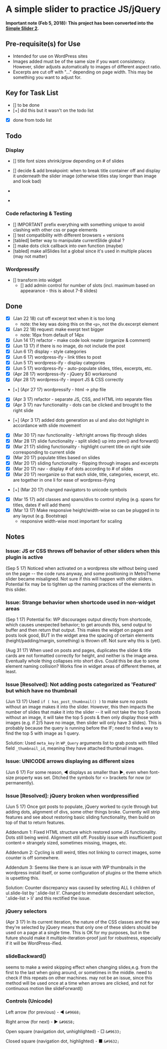 # A simple slider to practice JS/jQuery

__Important note (Feb 5, 2018): This project has been converted into the [Simple Slider 2](https://github.com/diliaur/simple-slider-2).__

## Pre-requisite(s) for Use 
- Intended for use on WordPress sites
- Images added must be of the same size if you want consistency. However, slider adjusts automatically to images of different aspect ratio.
- Excerpts are cut off with "..." depending on page width. This may be something you want to adjust for.


## Key for Task List
- [] to be done
- [+] did this but it wasn't on the todo list
- [x] done from todo list

## Todo

### Display
- [] title font sizes shrink/grow depending on # of slides
- [] decide & add breakpoint: when to break title container off and display it underneath the slider image (otherwise titles stay longer than image and look bad)

- ~~~[] calculate size of titles based on # of slides to make sure titles/dates won't be obscured; if the div becomes too small, then use this in the decision breakpoint~~~
- ~~~[] how to fail gracefully when no slides are available? -> default slide? etc.~~~ no longer necessary as wordpress won't serve a slide w/o an attached image

### Code refactoring & Testing
- [] IMPORTANT prefix everything with something unique to avoid clashing with other css or page elements
- [] test compatibility with different browsers + versions
- [tabled] better way to manipulate currentSlide global ?
- [] make dots click callback into own function (maybe)
- [tabled] make allSlides list a global since it's used in multiple places (may not matter)

### Wordpressify
- [] transform into widget
	- [] add admin control for number of slots (incl. maximum based on appearance - this is about 7-8 slides)

## Done
- [x] (Jan 22 18) cut off excerpt text when it is too long
	- note: the key was doing this on the ```<p>```, not the div.excerpt element
- [x] (Jan 22 18) request: make exerpt text bigger
	- note: 16px from default of 14px
- [x] (Jun 14 17) refactor - make code look neater (organize & comment)
- [x] (Jun 13 17) if there is no image, do not include the post
- [x] (Jun 6 17) display - style categories
- [x] (Jun 6 17) wordpress-ify - link titles to post
- [x] (Jun 5 17) wordpress-ify - display categories
- [x] (Jun 5 17) wordpress-ify - auto-populate slides, titles, excerpts, etc.
- [x] (Apr 28 17) wordpress-ify - jQuery $() workaround
- [x] (Apr 28 17) wordpress-ify - import JS & CSS correctly
- [+] (Apr 27 17) wordpressify - html -> php file
- [x] (Apr 3 17) refactor - separate JS, CSS, and HTML into separate files
- [x] (Apr 3 17) nav functionality - dots can be clicked and brought to the right slide
- [+] (Apr 3 17) added dots generation as ul and also dot highlight in accordance with slide movement
- [x] (Mar 30 17) nav functionality - left/right arrows flip through slides
- [x] (Mar 28 17) slide functionality - split slide() up into prev() and forward()
- [x] (Mar 21 17) sliding functionality - highlight current title on right side corresponding to current slide
- [x] (Mar 20 17) populate titles based on slides
- [x] (Mar 20 17) sliding functionality - flipping through images and excerpts
- [x] (Mar 20 17) nav - display # of dots according to # of slides
- [x] (Mar 20 17) reorganize so that each slide, title, categories, excerpt, etc. are together in one li for ease of wordpress-ifying
- [+] (Mar 20 17) changed navigators to unicode symbols
- [x] (Mar 15 17) add classes and spans/divs to control styling (e.g. spans for titles, dates if will add them)
- [x] (Mar 13 17) Make responsive height/width-wise so can be plugged in to any layout (e.g. Bootstrap)
	- responsive width-wise most important for scaling

## Notes

### Issue: JS or CSS throws off behavior of other sliders when this plugin is active

(Sep 5 17) Noticed when activated on a wordpress site without being used on the page -- the code runs anyway, and some positioning in MetroTheme slider became misaligned. Not sure if this will happen with other sliders. Potential fix may be to tighten up the naming practices of the elements in this slider.

### Issue: Strange behavior when shortcode used in non-widget areas

(Sep 1 17) Potential fix: WP discourages output directly from shortcode, which causes unexpected behavior; to get arounds this, send output to buffer and then return that output. This makes the widget on pages and posts look good, BUT in the widget area the spacing of certain elements (height/padding/margin, something) is thrown off. Not sure why this is (yet).

(Aug 31 17) When used on posts and pages, duplicates the slider & title cards are not formatted correctly for height, and neither is the image area. Eventually whole thing collapses into short divs. Could this be due to some element naming collision? Works fine in widget areas of different themes, at least.

### Issue [Resolved]: Not adding posts categorized as 'Featured' but which have no thumbnail

(Jun 13 17) Used ```if ( has_post_thumbnail() )``` to make sure no posts without an image makes it into the slider. However, this then impacts the number of slides that make it into the slider -- it will not take the top 5 posts without an image, it will take the top 5 posts & then only display those with images (e.g. if 2/5 have no image, then slider will only have 3 slides). This is probably because the query is running before the IF; need to find a way to find the top 5 with image as 1 query.

Solution: Used ```meta_key``` in ```WP_Query``` arguments list to grab posts with filled field ```_thumbnail_id```, meaning they have attached thumbnail images.

### Issue: UNICODE arrows displaying as different sizes

(Jun 6 17) For some reason, &#9668; displays as smaller than &#9658;, even when font-size property was set. Ditched the symbols for <> brackets for now (or permanently).

### Issue [Resolved]: jQuery broken when wordpressified

(Jun 5 17) Once got posts to populate, jQuery worked to cycle through but adding dots, alignment of divs, some other things broke. Currently will strip features and see about restoring basic sliding functionality, then build on top of that to return features.

Addendum 1: Fixed HTML structure which restored some JS functionality. Dots still being weird. Alignment still off. Possibly issue with insufficient post content-> strangely sized, sometimes missing, images, etc.

Addendum 2: Cycling is still weird, titles not linking to correct images, some counter is off somewhere.

Addendum 3: Seems like there is an issue with WP thumbnails in the wordpress install itself, or some configuration of plugins or the theme which is upsetting this.

Solution: Counter discrepancy was caused by selecting ALL li children of ul.slide-list by '.slide-list li'. Changed to immediate descendant selection, '.slide-list > li' and this rectified the issue.

### jQuery selectors

(Apr 3 17) In its current iteration, the nature of the CSS classes and the way they're selected by jQuery means that only one of these sliders should be used on a page at a single time. This is OK for my purposes, but in the future should make it multiple-iteration-proof just for robustness, especially if it will be WordPress-ified.

### slideBackward()

seems to make a weird skipping effect when changing slides,e.g. from the first to the last when going around, or sometimes in the middle. need to check if this repeats on other machines. may not be an issue, since this method will be used once at a time when arrows are clicked, and not for continuous motion like  slideForward()

### Controls (Unicode)

Left arrow (for previous) - &#9668; ```&#9668;```

Right arrow (for next) - &#9658; ```&#9658;```

Open square (navigation dot, unhighlighted) - &#9633; ```&#9633;```

Closed square (navigation dot, highlighted) - &#9632; ```&#9632;```